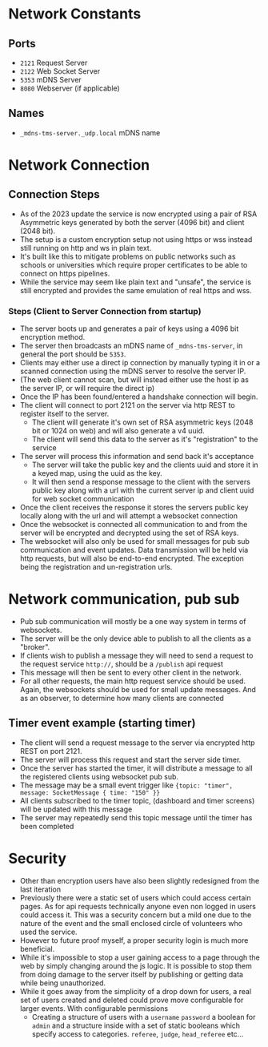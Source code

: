 # Network Constants
## Ports
- `2121` Request Server
- `2122` Web Socket Server
- `5353` mDNS Server
- `8080` Webserver (if applicable)

## Names
- `_mdns-tms-server._udp.local` mDNS name

# Network Connection

## Connection Steps
- As of the 2023 update the service is now encrypted using a pair of RSA Asymmetric keys generated by both the server (4096 bit) and client (2048 bit).
- The setup is a custom encryption setup not using https or wss instead still running on http and ws in plain text.
- It's built like this to mitigate problems on public networks such as schools or universities which require proper certificates to be able to connect on https pipelines.
- While the service may seem like plain text and "unsafe", the service is still encrypted and provides the same emulation of real https and wss.

### Steps (Client to Server Connection from startup)
- The server boots up and generates a pair of keys using a 4096 bit encryption method.
- The server then broadcasts an mDNS name of `_mdns-tms-server`, in general the port should be `5353`.
- Clients may either use a direct ip connection by manually typing it in or a scanned connection using the mDNS server to resolve the server IP. 
- (The web client cannot scan, but will instead either use the host ip as the server IP, or will require the direct ip)
- Once the IP has been found/entered a handshake connection will begin.
- The client will connect to port 2121 on the server via http REST to register itself to the server.
  - The client will generate it's own set of RSA asymmetric keys (2048 bit or 1024 on web) and will also generate a v4 uuid.
  - The client will send this data to the server as it's "registration" to the service
- The server will process this information and send back it's acceptance
  - The server will take the public key and the clients uuid and store it in a keyed map, using the uuid as the key.
  - It will then send a response message to the client with the servers public key along with a url with the current server ip and client uuid for web socket communication
- Once the client receives the response it stores the servers public key locally along with the url and will attempt a websocket connection
- Once the websocket is connected all communication to and from the server will be encrypted and decrypted using the set of RSA keys.
- The websocket will also only be used for small messages for pub sub communication and event updates. Data transmission will be held via http requests, but will also be end-to-end encrypted. The exception being the registration and un-registration urls.

# Network communication, pub sub
- Pub sub communication will mostly be a one way system in terms of websockets. 
- The server will be the only device able to publish to all the clients as a "broker". 
- If clients wish to publish a message they will need to send a request to the request service `http://`, should be a `/publish` api request
- This message will then be sent to every other client in the network.
- For all other requests, the main http request service should be used. Again, the websockets should be used for small update messages. And as an observer, to determine how many clients are connected

## Timer event example (starting timer)
- The client will send a request message to the server via encrypted http REST on port 2121.
- The server will process this request and start the server side timer.
- Once the server has started the timer, it will distribute a message to all the registered clients using websocket pub sub.
- The message may be a small event trigger like `{topic: "timer", message: SocketMessage { time: "150" }}`
- All clients subscribed to the timer topic, (dashboard and timer screens) will be updated with this message
- The server may repeatedly send this topic message until the timer has been completed

# Security
- Other than encryption users have also been slightly redesigned from the last iteration
- Previously there were a static set of users which could access certain pages. As for api requests technically anyone even non logged in users could access it. This was a security concern but a mild one due to the nature of the event and the small enclosed circle of volunteers who used the service.
- However to future proof myself, a proper security login is much more beneficial.
- While it's impossible to stop a user gaining access to a page through the web by simply changing around the js logic. It is possible to stop them from doing damage to the server itself by publishing or getting data while being unauthorized.
- While it goes away from the simplicity of a drop down for users, a real set of users created and deleted could prove move configurable for larger events. With configurable permissions
  - Creating a structure of users with a `username` `password` a boolean for `admin` and a structure inside with a set of static booleans which specify access to categories. `referee`, `judge`, `head_referee` etc...